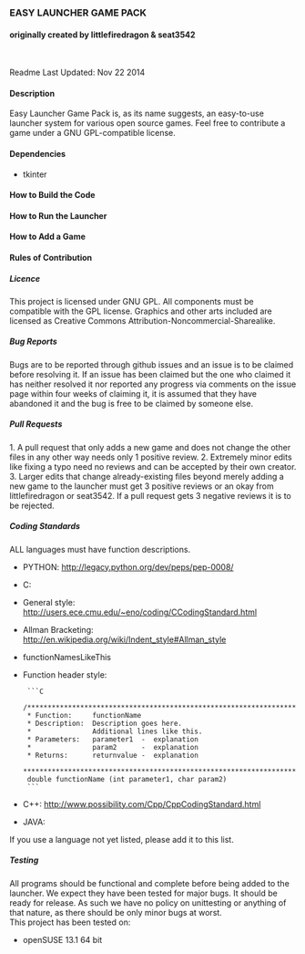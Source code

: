 <h3>EASY LAUNCHER GAME PACK</h3>
<h4>originally created by littlefiredragon & seat3542</h4> <br />
<p>Readme Last Updated: Nov 22 2014</p>

<h4>Description</h4>
<p>Easy Launcher Game Pack is, as its name suggests, an easy-to-use launcher
system for various open source games. Feel free to contribute a game under
a GNU GPL-compatible license.</p>

<h4>Dependencies</h4>
<ul>
<li>tkinter</li>
</ul>

<h4>How to Build the Code</h4>

<h4>How to Run the Launcher</h4>


<h4>How to Add a Game</h4>


<h4>Rules of Contribution</h4>
<h5>Licence</h5>
<p>This project is licensed under GNU GPL. All components must be compatible
with the GPL license. Graphics and other arts included are licensed as
Creative Commons Attribution-Noncommercial-Sharealike.</p>

<h5>Bug Reports</h5>
<p>Bugs are to be reported through github issues and an issue is to be 
claimed before resolving it. If an issue has been claimed but the one who
claimed it has neither resolved it nor reported any progress via comments
on the issue page within four weeks of claiming it, it is assumed that
they have abandoned it and the bug is free to be claimed by someone else.</p>

<h5>Pull Requests</h5>
1. A pull request that only adds a new game and does not change the 
   other files in any other way needs only 1 positive review.
2. Extremely minor edits like fixing a typo need no reviews and can be
   accepted by their own creator.
3. Larger edits that change already-existing files beyond merely adding
   a new game to the launcher must get 3 positive reviews or an okay from
   littlefiredragon or seat3542. If a pull request gets 3 negative reviews
   it is to be rejected.


<h5>Coding Standards</h5>
<p>ALL languages must have function descriptions. </p>

* PYTHON: http://legacy.python.org/dev/peps/pep-0008/ 
* C:
 * General style: http://users.ece.cmu.edu/~eno/coding/CCodingStandard.html 
 * Allman Bracketing: http://en.wikipedia.org/wiki/Indent_style#Allman_style 
 * functionNamesLikeThis 
 * Function header style:

        ```C
        /*****************************************************************************
        * Function:     functionName
        * Description:  Description goes here.
        *               Additional lines like this.
        * Parameters:   parameter1  -  explanation
        *               param2      -  explanation
        * Returns:      returnvalue -  explanation                
        *****************************************************************************/
        double functionName (int parameter1, char param2)
        ```

* C++: http://www.possibility.com/Cpp/CppCodingStandard.html
* JAVA:  
<p>If you use a language not yet listed, please add it to this list.</p>

<h5>Testing</h5>
<p>All programs should be functional and complete before being added to the launcher. We expect they have been tested for major bugs. It should be ready for release. As such we have no policy on unittesting or anything of that nature, as there should be only minor bugs at worst. <br />
This project has been tested on:  </p>
<ul>
<li>openSUSE 13.1 64 bit</li>
</ul>
